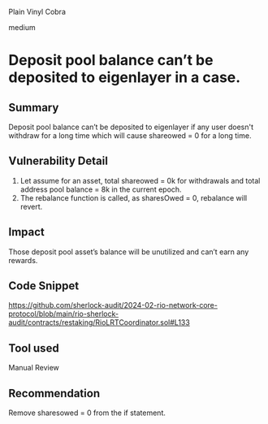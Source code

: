 Plain Vinyl Cobra

medium

# Deposit pool balance can’t be deposited to eigenlayer in a case.

## Summary
Deposit pool balance can’t be deposited to eigenlayer if any user doesn't withdraw for a long time which will cause shareowed = 0 for a long time.

## Vulnerability Detail
1. Let assume for an asset, total shareowed = 0k for withdrawals and total address pool balance = 8k in the current epoch.
2. The rebalance function is called,  as  sharesOwed = 0, rebalance will revert.

## Impact
Those deposit pool asset’s balance will be unutilized and can’t earn any rewards.

## Code Snippet
https://github.com/sherlock-audit/2024-02-rio-network-core-protocol/blob/main/rio-sherlock-audit/contracts/restaking/RioLRTCoordinator.sol#L133
## Tool used

Manual Review

## Recommendation
Remove sharesowed = 0 from the if statement.
